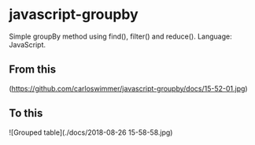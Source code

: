 # javascript-groupby
Simple groupBy method using find(), filter() and reduce(). Language: JavaScript.

## From this
(https://github.com/carloswimmer/javascript-groupby/docs/15-52-01.jpg)

## To this
![Grouped table](./docs/2018-08-26 15-58-58.jpg)
